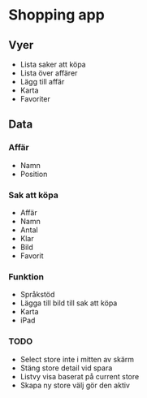 # Shopping app

## Vyer
* Lista saker att köpa
* Lista över affärer
* Lägg till affär
* Karta
* Favoriter


## Data

### Affär
* Namn
* Position



### Sak att köpa
* Affär
* Namn
* Antal
* Klar
* Bild
* Favorit


### Funktion
* Språkstöd
* Lägga till bild till sak att köpa
* Karta
* iPad






### TODO
* Select store inte i mitten av skärm
* Stäng store detail vid spara
* Listvy visa baserat på current store
* Skapa ny store välj gör den aktiv



